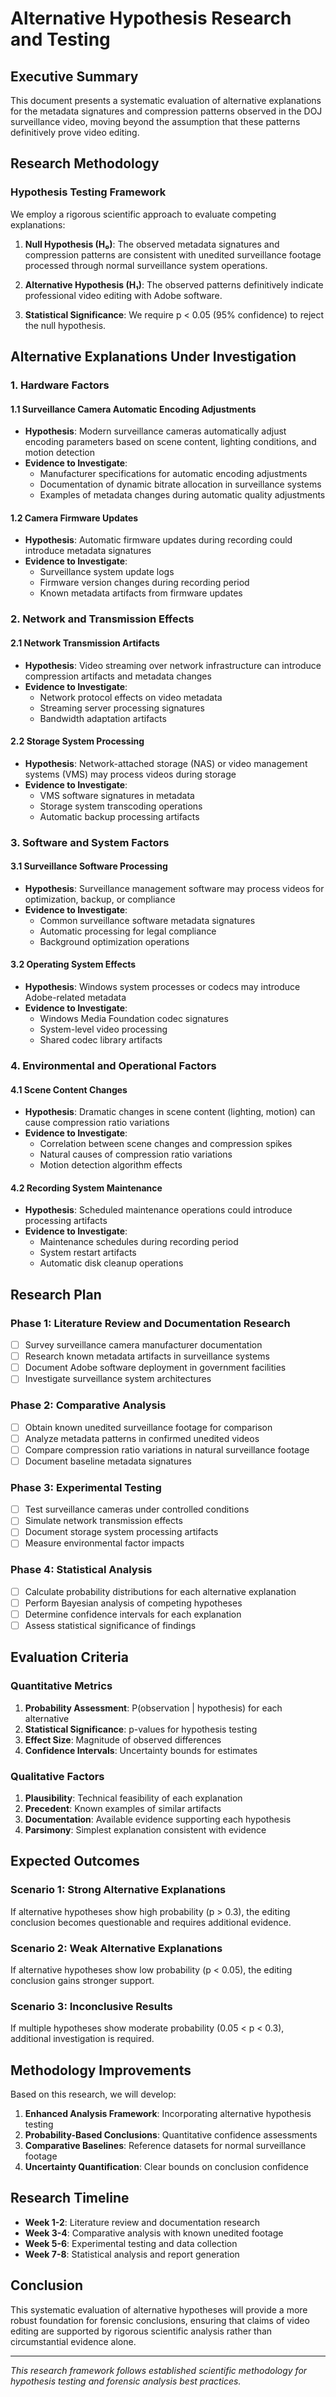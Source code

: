 # Alternative Hypothesis Research and Testing

## Executive Summary

This document presents a systematic evaluation of alternative explanations for the metadata signatures and compression patterns observed in the DOJ surveillance video, moving beyond the assumption that these patterns definitively prove video editing.

## Research Methodology

### Hypothesis Testing Framework

We employ a rigorous scientific approach to evaluate competing explanations:

1. **Null Hypothesis (H₀)**: The observed metadata signatures and compression patterns are consistent with unedited surveillance footage processed through normal surveillance system operations.

2. **Alternative Hypothesis (H₁)**: The observed patterns definitively indicate professional video editing with Adobe software.

3. **Statistical Significance**: We require p < 0.05 (95% confidence) to reject the null hypothesis.

## Alternative Explanations Under Investigation

### 1. Hardware Factors

#### 1.1 Surveillance Camera Automatic Encoding Adjustments
- **Hypothesis**: Modern surveillance cameras automatically adjust encoding parameters based on scene content, lighting conditions, and motion detection
- **Evidence to Investigate**:
  - Manufacturer specifications for automatic encoding adjustments
  - Documentation of dynamic bitrate allocation in surveillance systems
  - Examples of metadata changes during automatic quality adjustments

#### 1.2 Camera Firmware Updates
- **Hypothesis**: Automatic firmware updates during recording could introduce metadata signatures
- **Evidence to Investigate**:
  - Surveillance system update logs
  - Firmware version changes during recording period
  - Known metadata artifacts from firmware updates

### 2. Network and Transmission Effects

#### 2.1 Network Transmission Artifacts
- **Hypothesis**: Video streaming over network infrastructure can introduce compression artifacts and metadata changes
- **Evidence to Investigate**:
  - Network protocol effects on video metadata
  - Streaming server processing signatures
  - Bandwidth adaptation artifacts

#### 2.2 Storage System Processing
- **Hypothesis**: Network-attached storage (NAS) or video management systems (VMS) may process videos during storage
- **Evidence to Investigate**:
  - VMS software signatures in metadata
  - Storage system transcoding operations
  - Automatic backup processing artifacts

### 3. Software and System Factors

#### 3.1 Surveillance Software Processing
- **Hypothesis**: Surveillance management software may process videos for optimization, backup, or compliance
- **Evidence to Investigate**:
  - Common surveillance software metadata signatures
  - Automatic processing for legal compliance
  - Background optimization operations

#### 3.2 Operating System Effects
- **Hypothesis**: Windows system processes or codecs may introduce Adobe-related metadata
- **Evidence to Investigate**:
  - Windows Media Foundation codec signatures
  - System-level video processing
  - Shared codec library artifacts

### 4. Environmental and Operational Factors

#### 4.1 Scene Content Changes
- **Hypothesis**: Dramatic changes in scene content (lighting, motion) can cause compression ratio variations
- **Evidence to Investigate**:
  - Correlation between scene changes and compression spikes
  - Natural causes of compression ratio variations
  - Motion detection algorithm effects

#### 4.2 Recording System Maintenance
- **Hypothesis**: Scheduled maintenance operations could introduce processing artifacts
- **Evidence to Investigate**:
  - Maintenance schedules during recording period
  - System restart artifacts
  - Automatic disk cleanup operations

## Research Plan

### Phase 1: Literature Review and Documentation Research
- [ ] Survey surveillance camera manufacturer documentation
- [ ] Research known metadata artifacts in surveillance systems
- [ ] Document Adobe software deployment in government facilities
- [ ] Investigate surveillance system architectures

### Phase 2: Comparative Analysis
- [ ] Obtain known unedited surveillance footage for comparison
- [ ] Analyze metadata patterns in confirmed unedited videos
- [ ] Compare compression ratio variations in natural surveillance footage
- [ ] Document baseline metadata signatures

### Phase 3: Experimental Testing
- [ ] Test surveillance cameras under controlled conditions
- [ ] Simulate network transmission effects
- [ ] Document storage system processing artifacts
- [ ] Measure environmental factor impacts

### Phase 4: Statistical Analysis
- [ ] Calculate probability distributions for each alternative explanation
- [ ] Perform Bayesian analysis of competing hypotheses
- [ ] Determine confidence intervals for each explanation
- [ ] Assess statistical significance of findings

## Evaluation Criteria

### Quantitative Metrics
1. **Probability Assessment**: P(observation | hypothesis) for each alternative
2. **Statistical Significance**: p-values for hypothesis testing
3. **Effect Size**: Magnitude of observed differences
4. **Confidence Intervals**: Uncertainty bounds for estimates

### Qualitative Factors
1. **Plausibility**: Technical feasibility of each explanation
2. **Precedent**: Known examples of similar artifacts
3. **Documentation**: Available evidence supporting each hypothesis
4. **Parsimony**: Simplest explanation consistent with evidence

## Expected Outcomes

### Scenario 1: Strong Alternative Explanations
If alternative hypotheses show high probability (p > 0.3), the editing conclusion becomes questionable and requires additional evidence.

### Scenario 2: Weak Alternative Explanations
If alternative hypotheses show low probability (p < 0.05), the editing conclusion gains stronger support.

### Scenario 3: Inconclusive Results
If multiple hypotheses show moderate probability (0.05 < p < 0.3), additional investigation is required.

## Methodology Improvements

Based on this research, we will develop:

1. **Enhanced Analysis Framework**: Incorporating alternative hypothesis testing
2. **Probability-Based Conclusions**: Quantitative confidence assessments
3. **Comparative Baselines**: Reference datasets for normal surveillance footage
4. **Uncertainty Quantification**: Clear bounds on conclusion confidence

## Research Timeline

- **Week 1-2**: Literature review and documentation research
- **Week 3-4**: Comparative analysis with known unedited footage
- **Week 5-6**: Experimental testing and data collection
- **Week 7-8**: Statistical analysis and report generation

## Conclusion

This systematic evaluation of alternative hypotheses will provide a more robust foundation for forensic conclusions, ensuring that claims of video editing are supported by rigorous scientific analysis rather than circumstantial evidence alone.

---

*This research framework follows established scientific methodology for hypothesis testing and forensic analysis best practices.*

